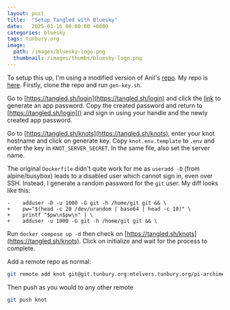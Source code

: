 ```yaml
---
layout: post
title:  "Setup Tangled with Bluesky"
date:   2025-03-16 00:00:00 +0000
categories: bluesky
tags: tunbury.org
image:
  path: /images/bluesky-logo.png
  thumbnail: /images/thumbs/bluesky-logo.png
---
```


To setup this up, I'm using a modified version of Anil's [repo](https://tangled.sh/@anil.recoil.org/knot-docker). My repo is [here](https://tangled.sh/@mtelvers.tunbury.org/knot-docker). Firstly, clone the repo and run `gen-key.sh`.

Go to [https://tangled.sh/login](https://tangled.sh/login) and click the [link](https://bsky.app/settings/app-passwords) to generate an app password. Copy the created password and return to [https://tangled.sh/login]() and sign in using your handle and the newly created app password.

Go to [https://tangled.sh/knots](https://tangled.sh/knots), enter your knot hostname and click on generate key. Copy `knot.env.template` to `.env` and enter the key in `KNOT_SERVER_SECRET`. In the same file, also set the server name.

The original `Dockerfile` didn't quite work for me as `useradd -D` (from alpine/busybox) leads to a disabled user which cannot sign in, even over SSH. Instead, I generate a random password for the `git` user.  My diff looks like this:

```
-    adduser -D -u 1000 -G git -h /home/git git && \
+    pw="$(head -c 20 /dev/urandom | base64 | head -c 10)" \
+    printf "$pw\n$pw\n" | \
+    adduser -u 1000 -G git -h /home/git git && \
```

Run `docker compose up -d` then check on [https://tangled.sh/knots](https://tangled.sh/knots). Click on initialize and wait for the process to complete.

Add a remote repo as normal:

```sh
git remote add knot git@git.tunbury.org:mtelvers.tunbury.org/pi-archimedes
```
Then push as you would to any other remote
```sh
git push knot
```
